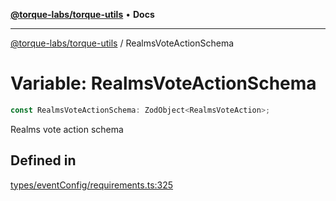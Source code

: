 [**@torque-labs/torque-utils**](../README.md) • **Docs**

***

[@torque-labs/torque-utils](../README.md) / RealmsVoteActionSchema

# Variable: RealmsVoteActionSchema

```ts
const RealmsVoteActionSchema: ZodObject<RealmsVoteAction>;
```

Realms vote action schema

## Defined in

[types/eventConfig/requirements.ts:325](https://github.com/torque-labs/torque-utils/blob/fcba00c7b8994c0932484e8f489988b91291c603/types/eventConfig/requirements.ts#L325)
